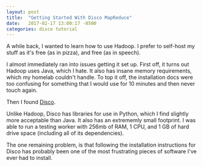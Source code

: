 ```yaml
---
layout: post
title:  "Getting Started With Disco MapReduce"
date:   2017-02-17 13:00:17 -0500
categories: disco tutorial
---
```

A while back, I wanted to learn how to use Hadoop. I prefer to self-host my stuff as it's free (as in pizza), and free (as in speech).

I almost immediately ran into issues getting it set up. First off, it turns out Hadoop uses Java, which I hate. It also has insane memory requirements, which my homelab couldn't handle. To top it off, the installation docs were too confusing for something that I would use for 10 minutes and then never touch again.

Then I found [Disco](http://discoproject.org).

Unlike Hadoop, Disco has libraries for use in Python, which I find slightly more acceptable than Java. It also has an extrememly small footprint. I was able to run a testing worker with 256mb of RAM, 1 CPU, and 1 GB of hard drive space (including all of its dependencies).

The one remaining problem, is that following the installation instructions for Disco has probably been one of the most frustrating pieces of software I've ever had to install.

